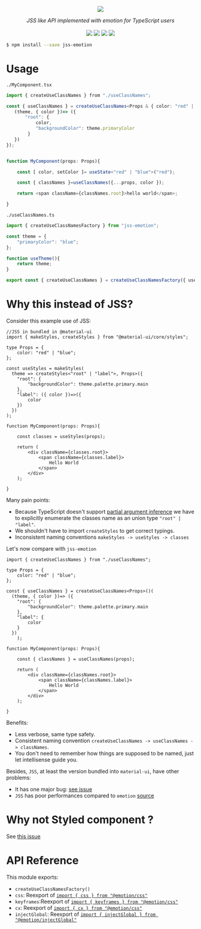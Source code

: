 <p align="center">
    <img src="https://user-images.githubusercontent.com/6702424/80216211-00ef5280-863e-11ea-81de-59f3a3d4b8e4.png">  
</p>
<p align="center">
    <i>JSS like API implemented with emotion for TypeScript users</i>
    <br>
    <br>
    <img src="https://github.com/garronej/jss-emotion/workflows/ci/badge.svg?branch=develop">
    <img src="https://img.shields.io/bundlephobia/minzip/jss-emotion">
    <img src="https://img.shields.io/npm/dw/jss-emotion">
    <img src="https://img.shields.io/npm/l/jss-emotion">
</p>

```bash
$ npm install --save jss-emotion
```
# Usage

`./MyComponent.tsx`
```typescript
import { createUseClassNames } from "./useClassNames";

const { useClassNames } = createUseClassNames<Props & { color: "red" | "blue" }>()({
   (theme, { color })=> ({
       "root": { 
           color,
           "backgroundColor": theme.primaryColor
        }
   })
});


function MyComponent(props: Props){

    const [ color, setColor ]= useState<"red" | "blue">("red");

    const { classNames }=useClassNames({...props, color });

    return <span className={classNames.root}>hello world</span>;

}
```

`./useClassNames.ts`
```typescript
import { createUseClassNamesFactory } from "jss-emotion";

const theme = {
    "primaryColor": "blue";
};

function useTheme(){
    return theme;
}

export const { createUseClassNames } = createUseClassNamesFactory({ useTheme });
```

# Why this instead of JSS? 

Consider this example use of JSS:

```tsx
//JSS in bundled in @material-ui
import { makeStyles, createStyles } from "@material-ui/core/styles";

type Props = {
    color: "red" | "blue";
};

const useStyles = makeStyles(
  theme => createStyles<"root" | "label">, Props>({
    "root": {
        "backgroundColor": theme.palette.primary.main
    },
    "label": ({ color })=>({
        color
    })
  })
);

function MyComponent(props: Props){

    const classes = useStyles(props);

    return (
        <div className={classes.root}>
            <span className={classes.label}>
                Hello World
            </span>
        </div>
    );

}
```

Many pain points:
- Because TypeScript doesn't support [partial argument inference](https://github.com/microsoft/TypeScript/issues/26242)
  we have to explicitly enumerate the classes name as an union type `"root" | "label"`.
- We shouldn't have to import `createStyles` to get correct typings.
- Inconsistent naming conventions `makeStyles -> useStyles -> classes`

Let's now compare with `jss-emotion`

```tsx
import { createUseClassNames } from "./useClassNames";

type Props = {
    color: "red" | "blue";
};

const { useClassNames } = createUseClassNames<Props>()(
  (theme, { color })=> ({
    "root": {
        "backgroundColor": theme.palette.primary.main
    },
    "label": {
        color
    }
  })
    );

function MyComponent(props: Props){

    const { classNames } = useClassNames(props);

    return (
        <div className={classNames.root}>
            <span className={classNames.label}>
                Hello World
            </span>
        </div>
    );

}
```

Benefits: 
- Less verbose, same type safety.
- Consistent naming convention `createUseClassNames -> useClassNames -> classNames`.
- You don't need to remember how things are supposed to be named, just let intellisense guide you.

Besides, `JSS`, at least the version bundled into `material-ui`, have other problems:  
- It has one major bug: [see issue](https://github.com/mui-org/material-ui/issues/24513#issue-790027173)
- `JSS` has poor performances compared to `emotion` [source](https://github.com/mui-org/material-ui/issues/22342#issue-684407575)


# Why not Styled component ?

See [this issue](https://github.com/mui-org/material-ui/issues/22342#issuecomment-764495033)


# API Reference

This module exports: 

- `createUseClassNamesFactory()`
- `css`: Reexport of [`import { css } from "@emotion/css"`](https://emotion.sh/docs/@emotion/css#css)
- `keyframes`:Reexport of [`import { keyframes } from "@emotion/css"`](https://emotion.sh/docs/@emotion/css#animation-keyframes)
- `cx`: Reexport of [`import { cx } from "@emotion/css"`](https://emotion.sh/docs/@emotion/css#cx)
- `injectGlobal`: Reexport of [`import { injectGlobal } from "@emotion/injectGlobal"`](https://emotion.sh/docs/@emotion/css#injectGlobal)
